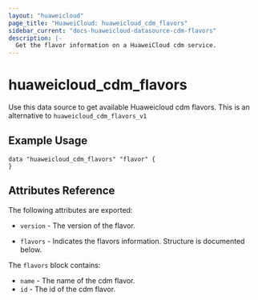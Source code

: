 ```yaml
---
layout: "huaweicloud"
page_title: "HuaweiCloud: huaweicloud_cdm_flavors"
sidebar_current: "docs-huaweicloud-datasource-cdm-flavors"
description: |-
  Get the flavor information on a HuaweiCloud cdm service.
---
```


# huaweicloud\_cdm\_flavors

Use this data source to get available Huaweicloud cdm flavors.
This is an alternative to `huaweicloud_cdm_flavors_v1`

## Example Usage

```hcl
data "huaweicloud_cdm_flavors" "flavor" {
}
```

## Attributes Reference

The following attributes are exported:

* `version` -
  The version of the flavor.

* `flavors` -
  Indicates the flavors information. Structure is documented below.

The `flavors` block contains:

* `name` - The name of the cdm flavor.
* `id` - The id of the cdm flavor.
